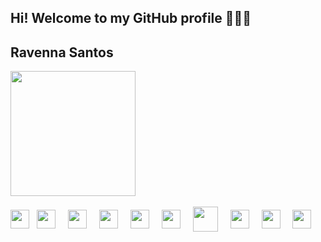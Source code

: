 ## Hi! Welcome to my GitHub profile 👩🏻‍💻

<div>
  <h2>Ravenna Santos</h2>
  <!-- <img height="180em" src="https://github-readme-stats.vercel.app/api?username=Ravenna-Santos&show_icons=true&theme=dracula&include_all_commits=true&count-private=true"/> -->
  <img height="200em" src="https://github-readme-stats.vercel.app/api/top-langs/?username=Ravenna-Santos&layout=compact&langs_count=16&theme=dracula"/>
</div>

<div style="display: inline-block"><br>
  <img align="center" height="30px" src="https://cdn.jsdelivr.net/gh/devicons/devicon/icons/typescript/typescript-original.svg" />
  <img hspace="8px" align="center" height="30px"src="https://cdn.jsdelivr.net/gh/devicons/devicon/icons/javascript/javascript-original.svg" />
  <img hspace="8px" align="center" height="30px" src="https://cdn.jsdelivr.net/gh/devicons/devicon/icons/html5/html5-original.svg" /> 
  <img hspace="8px" align="center" height="30px" src="https://cdn.jsdelivr.net/gh/devicons/devicon/icons/css3/css3-original.svg" /> 
  <img hspace="8px" align="center" height="30px" src="https://cdn.jsdelivr.net/gh/devicons/devicon/icons/angularjs/angularjs-original.svg" />
  <img hspace="8px" align="center" height="30px" src="https://cdn.jsdelivr.net/gh/devicons/devicon/icons/nodejs/nodejs-original.svg" />
  <img hspace="8px" align="center" height="40px" src="https://cdn.jsdelivr.net/gh/devicons/devicon/icons/mysql/mysql-plain-wordmark.svg" />
  <img hspace="8px" align="center" height="30px" src="https://cdn.jsdelivr.net/gh/devicons/devicon/icons/java/java-original.svg" />
  <img hspace="8px" align="center" height="30px" src="https://cdn.jsdelivr.net/gh/devicons/devicon/icons/c/c-original.svg" />
  <img hspace="8px" align="center" height="30px" src="https://cdn.jsdelivr.net/gh/devicons/devicon/icons/python/python-original.svg" />
  
  
</div>

